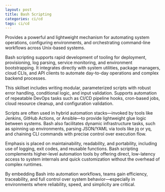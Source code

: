 ```yaml
---
layout: post
title: Bash Scripting
categories: ci/cd
tags: ci/cd
---
```


Provides a powerful and lightweight mechanism for automating system operations, configuring environments, and orchestrating command-line workflows across Unix-based systems.

<!--more-->

Bash scripting supports rapid development of tooling for deployment, provisioning, log parsing, service monitoring, and environment bootstrapping. It integrates directly with system utilities, package managers, cloud CLIs, and API clients to automate day-to-day operations and complex backend processes.

This skillset includes writing modular, parameterized scripts with robust error handling, conditional logic, and input validation. Supports automation of repeatable DevOps tasks such as CI/CD pipeline hooks, cron-based jobs, cloud resource cleanup, and configuration validation.

Scripts are often used in hybrid automation stacks—invoked by tools like Jenkins, GitHub Actions, or Ansible—to provide lightweight glue logic between systems. Bash also facilitates dynamic infrastructure tasks, such as spinning up environments, parsing JSON/YAML via tools like jq or yq, and chaining CLI commands with precise control over execution flow.

Emphasis is placed on maintainability, readability, and portability, including use of logging, exit codes, and reusable functions. Bash scripting complements higher-level automation tools by offering direct, low-latency access to system internals and quick customization without the overhead of complex runtimes.

By embedding Bash into automation workflows, teams gain efficiency, traceability, and full control over system behavior—especially in environments where reliability, speed, and simplicity are critical.